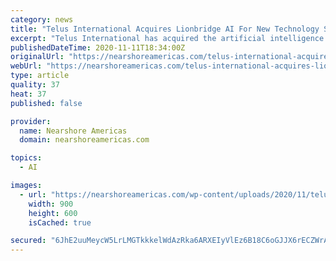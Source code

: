 ```yaml
---
category: news
title: "Telus International Acquires Lionbridge AI For New Technology Solutions"
excerpt: "Telus International has acquired the artificial intelligence (AI) unit of Lionbridge Technologies for US$935 million."
publishedDateTime: 2020-11-11T18:34:00Z
originalUrl: "https://nearshoreamericas.com/telus-international-acquires-lionbridge-ai-for-new-technology-solutions/"
webUrl: "https://nearshoreamericas.com/telus-international-acquires-lionbridge-ai-for-new-technology-solutions/"
type: article
quality: 37
heat: 37
published: false

provider:
  name: Nearshore Americas
  domain: nearshoreamericas.com

topics:
  - AI

images:
  - url: "https://nearshoreamericas.com/wp-content/uploads/2020/11/telusss.jpg"
    width: 900
    height: 600
    isCached: true

secured: "6JhE2uuMeycW5LrLMGTkkkelWdAzRka6ARXEIyVlEz6B18C6oGJJX6rECZWrAcUTbn2oQ9gwHIlppnXeXFWfBgXkLnPo3rC2HuexrOel4OvW+F7/79O0MLi7dEIByOvyeyKaqeffwa9HBAk3EUAzLh61M2UPoVb7lrGtRa0TejA3GT71ox7t+fOpS6gKT+zsGkNxBL3zbdOqNVvXVwBKdeWTmT5snkBJpEq7ups0S+WGQLALx3CNA4S51qZZI22DlD0cgcfyHP7FWADSKeN5sf9xhZXytykKXapgQDd3X//X8nCAhKtFZ5WwHGVB0w0a5CH4hlfUa1G5eW62u4Knwx4byIgpUD3ETmJyfBuy2SE=;YxRmc5esr+1eNoQnm3i1dg=="
---
```



